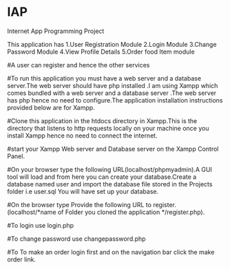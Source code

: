 # IAP
Internet App Programming Project

This application has 1.User Registration Module
                     2.Login Module
                     3.Change Password Module
                     4.View Profile Details
                     5.Order food Item module
                    
#A user can register and hence the other services

#To run this application you must have a web server and a database server.The web server should have php installed .I am using Xampp which comes bundled with a web server and a database server .The web server has php hence no need to configure.The application installation instructions provided below are for Xampp.

#Clone this application in the htdocs directory in Xampp.This is the directory that listens to http requests locally on your machine once you install Xampp hence no need to connect the internet.

#start your Xampp Web server and Database server on the Xampp Control Panel.

#On your browser type the following URL(localhost/phpmyadmin).A GUI tool will load and from here you can create your database.Create a database named user and import the database file stored in the Projects folder i.e user.sql   You will have set up your database.

#On the browser type Provide the following URL to register. (localhost/*name of Folder you cloned the application */register.php).

#To login use login.php

#To change password use changepassword.php

#To To make an order login first and on the navigation bar click the make order link.








